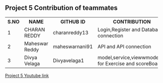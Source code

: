 <h2>Project 5 Contribution of teammates</h2>
<table >
  <tr>
    <th>S.NO</th>
    <th>NAME</th>
    <th>GITHUB ID</th>
    <th>CONTRIBUTION</th>
  </tr>
  <tr>
    <td>1</td>
    <td>CHARAN REDDY</td>
    <td>charanreddy13</td>
    <td>Login,Register and Database connection</td>
  </tr>
  <tr>
    <td>2</td>
    <td>Maheswar Reddy</td>
    <td>maheswarnani91</td>
    <td>API and API connection</td>
  </tr>
   <tr>
    <td>3</td>
    <td>Divya Velaga</td>
    <td>Divyavelaga1</td>
    <td>model,service,viewwmodel,UI for Exercise and scoreBoard</td>
  </tr>
</table>
<a href="https://youtu.be/NOnFIeZ5XDo" align="center">Project 5 Youtube link</a>

